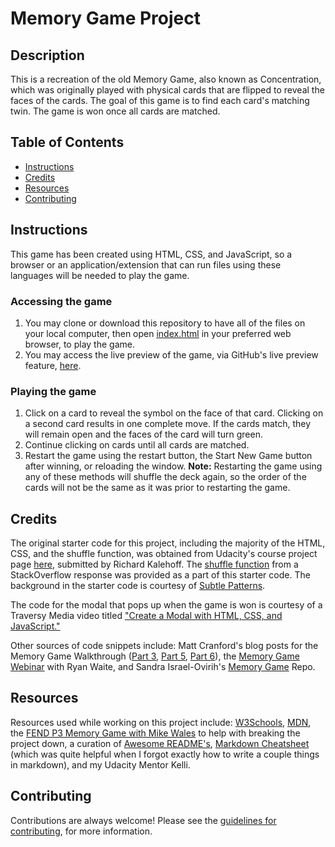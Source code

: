 # Memory Game Project

## Description

This is a recreation of the old Memory Game, also known as Concentration, which was originally played with physical cards that are flipped to reveal the faces of the cards. The goal of this game is to find each card's matching twin. The game is won once all cards are matched.

## Table of Contents

* [Instructions](#instructions)
* [Credits](#credits)
* [Resources](#resources)
* [Contributing](#contributing)

## Instructions

This game has been created using HTML, CSS, and JavaScript, so a browser or an application/extension that can run files using these languages will be needed to play the game.

### Accessing the game

  1. You may clone or download this repository to have all of the files on your local computer, then open [index.html](index.html) in your preferred web browser, to play the game.
  2. You may access the live preview of the game, via GitHub's live preview feature, [here](https://htmlpreview.github.io/?https://github.com/nfountain/fend-project-memory-game/blob/master/index.html).
  
### Playing the game

1. Click on a card to reveal the symbol on the face of that card. Clicking on a second card results in one complete move. If the cards match, they will remain open and the faces of the card will turn green.
2. Continue clicking on cards until all cards are matched.
3. Restart the game using the restart button, the Start New Game button after winning, or reloading the window. __Note:__ Restarting the game using any of these methods will shuffle the deck again, so the order of the cards will not be the same as it was prior to restarting the game.

## Credits

The original starter code for this project, including the majority of the HTML, CSS, and the shuffle function, was obtained from Udacity's course project page [here](https://github.com/udacity/fend-project-memory-game), submitted by Richard Kalehoff. The [shuffle function](http://stackoverflow.com/a/2450976) from a StackOverflow response was provided as a part of this starter code. The background in the starter code is courtesy of [Subtle Patterns](https://www.toptal.com/designers/subtlepatterns/geometry-2/).

The code for the modal that pops up when the game is won is courtesy of a Traversy Media video titled ["Create a Modal with HTML, CSS, and JavaScript."](https://www.youtube.com/watch?v=6ophW7Ask_0)

Other sources of code snippets include: Matt Cranford's blog posts for the Memory Game Walkthrough ([Part 3](https://matthewcranford.com/memory-game-walkthrough-part-3-matching-pairs/), [Part 5](https://matthewcranford.com/memory-game-walkthrough-part-5-moves-stars/), [Part 6](https://matthewcranford.com/memory-game-walkthrough-part-6-the-clock/)), the [Memory Game Webinar](https://www.youtube.com/watch?v=oECVwum-7Zc&list=PL-UQ6doHcWnLwHtzKo_kGkZo9AcKI9KhL&index=12&t=2854s) with Ryan Waite, and Sandra Israel-Ovirih's [Memory Game](https://github.com/sandraisrael/Memory-Game-fend) Repo.

## Resources

Resources used while working on this project include: [W3Schools](https://www.w3schools.com/), [MDN](https://developer.mozilla.org/en-US/), the [FEND P3 Memory Game with Mike Wales](https://www.youtube.com/watch?v=_rUH-sEs68Y&index=13&list=PL-UQ6doHcWnLwHtzKo_kGkZo9AcKI9KhL&t=3257s) to help with breaking the project down, a curation of [Awesome README's](https://github.com/matiassingers/awesome-readme), [Markdown Cheatsheet](https://github.com/adam-p/markdown-here/wiki/Markdown-Cheatsheet) (which was quite helpful when I forgot exactly how to write a couple things in markdown), and my Udacity Mentor Kelli.

## Contributing

Contributions are always welcome! Please see the [guidelines for contributing](CONTRIBUTING.md), for more information.